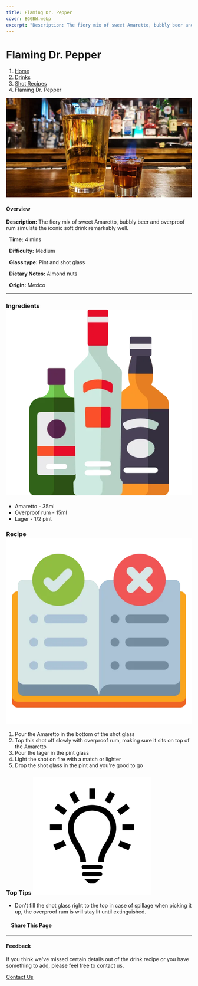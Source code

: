 ```yaml
---
title: Flaming Dr. Pepper
cover: BGGBW.webp
excerpt: "Description: The fiery mix of sweet Amaretto, bubbly beer and overproof rum simulate the iconic soft drink remarkably well."
---
```


# Flaming Dr. Pepper

1.  [Home](/)
2.  [Drinks](drinks)
3.  [Shot Recipes](drinks/shotrecipes)
4.  Flaming Dr. Pepper

![](/images/flamingdrpepper.webp)

#### Overview

**Description:** The fiery mix of sweet Amaretto, bubbly beer and overproof rum simulate the iconic soft drink remarkably well.

  **Time:** 4 mins

  **Difficulty:** Medium

  **Glass type:** Pint and shot glass

  **Dietary Notes:** Almond nuts

  **Origin:** Mexico

* * *

### Ingredients ![target](/images/liquor.webp)

-   Amaretto - 35ml
-   Overproof rum - 15ml
-   Lager - 1/2 pint

### Recipe ![target](/images/rules.webp)

1.  Pour the Amaretto in the bottom of the shot glass
2.  Top this shot off slowly with overproof rum, making sure it sits on top of the Amaretto
3.  Pour the lager in the pint glass
4.  Light the shot on fire with a match or lighter
5.  Drop the shot glass in the pint and you're good to go

### Top Tips ![target](/images/lightbulb.webp)

-   Don't fill the shot glass right to the top in case of spillage when picking it up, the overproof rum is will stay lit until extinguished.

####     Share This Page

[](https://www.facebook.com/sharer/sharer.php?u=beergogglegames.co.uk/Drinks/ShotRecipes/flamingdrpepper)[](https://www.instagram.com/direct/new/)[](https://twitter.com/intent/tweet?url=beergogglegames.co.uk/Drinks/ShotRecipes/flamingdrpepper)

* * *

#### Feedback

If you think we've missed certain details out of the drink recipe or you have something to add, please feel free to contact us.

  
  
  
[Contact Us](contact)

